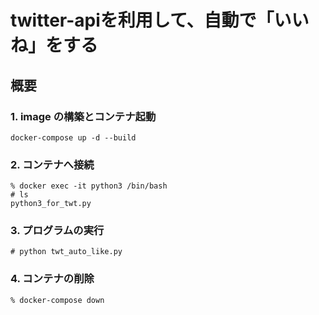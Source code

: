 # twitter-apiを利用して、自動で「いいね」をする
## 概要
### 1. image の構築とコンテナ起動
```
docker-compose up -d --build
```
### 2. コンテナへ接続
```
% docker exec -it python3 /bin/bash
# ls
python3_for_twt.py
```
### 3. プログラムの実行
```
# python twt_auto_like.py
```
### 4. コンテナの削除
```
% docker-compose down
```
